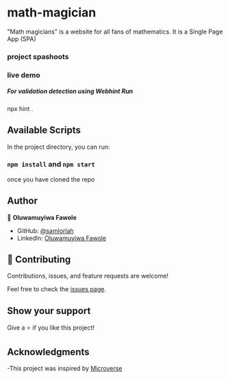 # math-magician

"Math magicians" is a website for all fans of mathematics. It is a Single Page App (SPA)

### project spashoots


### live demo



##### For validation detection using Webhint Run

npx hint .

## Available Scripts

In the project directory, you can run:

### `npm install` and `npm start`
once you have cloned the repo



## Author

👤 **Oluwamuyiwa Fawole**

- GitHub: [@samlorlah](https://github.com/samlorlah)
- LinkedIn: [Oluwamuyiwa Fawole](https://www.linkedin.com/in/muyiwa-fawole/)

## 🤝 Contributing

Contributions, issues, and feature requests are welcome!

Feel free to check the [issues page](https://github.com/samlorlah/math-magicians.git).

## Show your support

Give a ⭐️ if you like this project!

## Acknowledgments

-This project was inspired by [Microverse](https://www.microverse.org)

